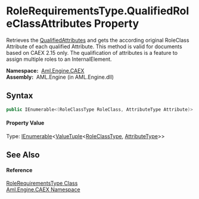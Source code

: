 RoleRequirementsType.QualifiedRoleClassAttributes Property
==========================================================
Retrieves the [QualifiedAttributes][1] and gets the according original RoleClass Attribute of each qualified Attribute. This method is valid for documents based on CAEX 2.15 only. The qualification of attributes is a feature to assign multiple roles to an InternalElement.

  **Namespace:**  [Aml.Engine.CAEX][2]  
  **Assembly:**  AML.Engine (in AML.Engine.dll)

Syntax
------

```csharp
public IEnumerable<(RoleClassType RoleClass, AttributeType Attribute)> QualifiedRoleClassAttributes { get; }
```

#### Property Value
Type: [IEnumerable][3]&lt;[ValueTuple][4]&lt;[RoleClassType][5], [AttributeType][6]>>

See Also
--------

#### Reference
[RoleRequirementsType Class][7]  
[Aml.Engine.CAEX Namespace][2]  

[1]: QualifiedAttributes.md
[2]: ../README.md
[3]: https://docs.microsoft.com/dotnet/api/system.collections.generic.ienumerable-1
[4]: https://docs.microsoft.com/dotnet/api/system.valuetuple-2
[5]: ../RoleClassType/README.md
[6]: ../AttributeType/README.md
[7]: README.md
[8]: https://www.automationml.org
[9]: ../../icons/logoShade.png